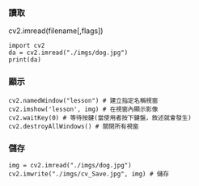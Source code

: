 
### 讀取

cv2.imread(filename[,flags])

```
import cv2
da = cv2.imread("./imgs/dog.jpg")
print(da)
```

### 顯示

```
cv2.namedWindow("lesson") # 建立指定名稱視窗
cv2.imshow('lesson', img) # 在視窗內顯示影像
cv2.waitKey(0) # 等待按鍵(當使用者按下鍵盤，敘述就會發生)
cv2.destroyAllWindows() # 關閉所有視窗
```

### 儲存

```
img = cv2.imread("./imgs/dog.jpg")
cv2.imwrite("./imgs/cv_Save.jpg", img) # 儲存

```